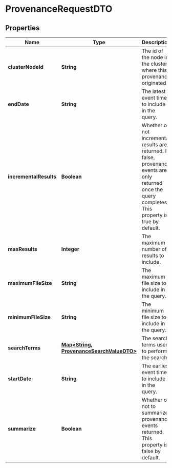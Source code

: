 # ProvenanceRequestDTO

## Properties
Name | Type | Description | Notes
------------ | ------------- | ------------- | -------------
**clusterNodeId** | **String** | The id of the node in the cluster where this provenance originated. |  [optional]
**endDate** | **String** | The latest event time to include in the query. |  [optional]
**incrementalResults** | **Boolean** | Whether or not incremental results are returned. If false, provenance events are only returned once the query completes. This property is true by default. |  [optional]
**maxResults** | **Integer** | The maximum number of results to include. |  [optional]
**maximumFileSize** | **String** | The maximum file size to include in the query. |  [optional]
**minimumFileSize** | **String** | The minimum file size to include in the query. |  [optional]
**searchTerms** | [**Map&lt;String, ProvenanceSearchValueDTO&gt;**](ProvenanceSearchValueDTO.md) | The search terms used to perform the search. |  [optional]
**startDate** | **String** | The earliest event time to include in the query. |  [optional]
**summarize** | **Boolean** | Whether or not to summarize provenance events returned. This property is false by default. |  [optional]
